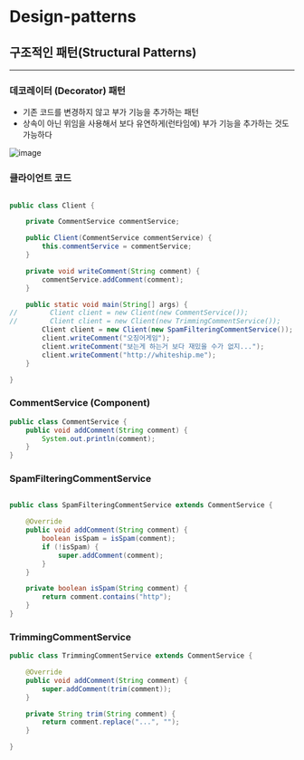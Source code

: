 # Design-patterns
## 구조적인 패턴(Structural Patterns)

---
### 데코레이터 (Decorator) 패턴
* 기존 코드를 변경하지 않고 부가 기능을 추가하는 패턴
* 상속이 아닌 위임을 사용해서 보다 유연하게(런타임에) 부가 기능을 추가하는 것도 가능하다

![image](https://user-images.githubusercontent.com/60100532/192908078-37bd9aa2-38d9-4d83-9ee7-5b9507d0cd09.png)

### 클라이언트 코드
```java

public class Client {

    private CommentService commentService;

    public Client(CommentService commentService) {
        this.commentService = commentService;
    }

    private void writeComment(String comment) {
        commentService.addComment(comment);
    }

    public static void main(String[] args) {
//        Client client = new Client(new CommentService());
//        Client client = new Client(new TrimmingCommentService());
        Client client = new Client(new SpamFilteringCommentService());
        client.writeComment("오징어게임");
        client.writeComment("보는게 하는거 보다 재밌을 수가 없지...");
        client.writeComment("http://whiteship.me");
    }

}

```
### CommentService (Component)
```java
public class CommentService {
    public void addComment(String comment) {
        System.out.println(comment);
    }
}

```
### SpamFilteringCommentService 
```java

public class SpamFilteringCommentService extends CommentService {

    @Override
    public void addComment(String comment) {
        boolean isSpam = isSpam(comment);
        if (!isSpam) {
            super.addComment(comment);
        }
    }

    private boolean isSpam(String comment) {
        return comment.contains("http");
    }
}

```
### TrimmingCommentService
```java
public class TrimmingCommentService extends CommentService {

    @Override
    public void addComment(String comment) {
        super.addComment(trim(comment));
    }

    private String trim(String comment) {
        return comment.replace("...", "");
    }

}

```